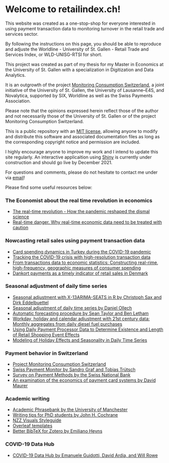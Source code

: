 # Welcome to retailindex.ch!

This website was created as a one-stop-shop for everyone interested in using payment transaction data to monitoring turnover in the retail trade and services sector.

By following the instructions on this page, you should be able to reproduce and adjuste the Worldline - University of St. Gallen - Retail Trade and Services Index, or WLD-UNISG-RTSI for short.

This project was created as part of my thesis for my Master in Economics at the University of St. Gallen with a specialization in Digitization and Data Analytics.

It is an outgrowth of the project [Monitoring Consumption Switzerland](https://monitoringconsumption.com/), a joint initiative of the University of St. Gallen, the University of Lausanne–E4S, and Novalytica, supported by SIX, Worldline as well as the Swiss Payments Association.

Please note that the opinions expressed herein reflect those of the author and not necessarily those of the University of St. Gallen or of the project Monitoring Consumption Switzerland.

This is a public repository with an [MIT license](https://choosealicense.com/licenses/mit/), allowing anyone to modify and distribute this software and associated documentation files as long as the corresponding copyright notice and permission are included.

I highly encourage anyone to improve my work and I intend to update this site regularly. An interactive applicaition using [Shiny](shiny.rstudio.com/) is currently under construction and should go live by December 2021.

For questions and comments, please do not hesitate to contact me under via [email](mailto:matthias.spichiger@outlook.de?subject=[GitHub]%20Retail%20Index)!

Please find some useful resources below:

### The Economist about the real time revolution in economics
- [The real-time revolution - How the pandemic reshaped the dismal science](https://www.economist.com/briefing/2021/10/23/enter-third-wave-economics)
- [Real-time danger. Why real-time economic data need to be treated with caution](https://www.economist.com/finance-and-economics/2020/07/23/why-real-time-economic-data-need-to-be-treated-with-caution)

### Nowcasting retail sales using payment transaction data
- [Card spending dynamics in Turkey during the COVID-19 pandemic](https://reader.elsevier.com/reader/sd/pii/S1303070121000226?token=7B31B2E98AFFE6C98CD922F8874FF7B4857CD9B6FF9AFA49CAA7B91A21E085BBFD782E44364BC84F2CD33A026F40DD06&originRegion=eu-west-1&originCreation=20211115151955)
- [Tracking the COVID-19 crisis with high-resolution transaction data](https://royalsocietypublishing.org/doi/pdf/10.1098/rsos.210218)
- [From transactions data to economic statistics: Constructing real-rime, high-frequency, geographic measures of consumer spending](https://www.nber.org/system/files/chapters/c14267/c14267.pdf)
- [Dankort payments as a timely indicator of retail sales in Denmark](https://www.econstor.eu/bitstream/10419/82313/1/621225231.pdf)

### Seasonal adjustment of daily time series
- [Seasonal adjustment with X-13ARIMA-SEATS in R by Christoph Sax and Dirk Eddelbuettel](http://www.seasonal.website/seasonal.html)
- [Seasonal adjustment of daily time series by Daniel Ollech](https://www.bundesbank.de/resource/blob/763892/0d1c33f19a204e2233a6fccc6e802487/mL/2018-10-17-dkp-41-data.pdf)
- [Automatic forecasting procedure by Sean Taylor and Ben Letham](https://facebook.github.io/prophet/)
- [Workday, holiday and calendar adjustment with 21st century data: Monthly aggregates from daily diesel fuel purchases](https://www.nber.org/papers/w16897)
- [Using Daily Payment Processor Data to Determine Existence and Length of Retail Shopping Event Effects](https://www.census.gov/content/dam/Census/library/working-papers/2019/econ/hutchinson-czaplicki-adep-wp.pdf)
- [Modeling of Holiday Effects and Seasonality in Daily Time Series](https://www.census.gov/content/dam/Census/library/working-papers/2018/adrm/rrs2018-01.pdf)

### Payment behavior in Switzerland
- [Project Monitoring Consumption Switzerland](https://monitoringconsumption.com/)
- [Swiss Payment Monitor by Sandro Graf and Tobias Trütsch](https://en.swisspaymentmonitor.ch/)
- [Survey on Payment Methods by the Swiss National Bank](https://www.snb.ch/en/iabout/paytrans/paytrans_surveys/id/paytrans_survey_2020)
- [An examination of the economics of payment card systems by David Maurer](https://www.snb.ch/en/mmr/reference/Zahlungskarten/source/Zahlungskarten.en.pdf)

### Academic writing
- [Academic Phrasebank by the University of Manchester](https://www.phrasebank.manchester.ac.uk/)
- [Writing tips for PhD students by John H. Cochrane](https://www.johnhcochrane.com/research-all/writing-tips-for-phd-studentsnbsp)
- [NZZ Visuals Styleguide](https://nzzdev.github.io/Storytelling-Styleguide/#/)
- [Overleaf templates](https://de.overleaf.com/latex/templates)
- [Better BibTeX for Zotero by Emiliano Heyns](https://retorque.re/zotero-better-bibtex/)

### COVID-19 Data Hub
- [COVID-19 Data Hub by Emanuele Guidotti, David Ardia, and Will Rowe](https://doi.org/10.21105/joss.02376)
